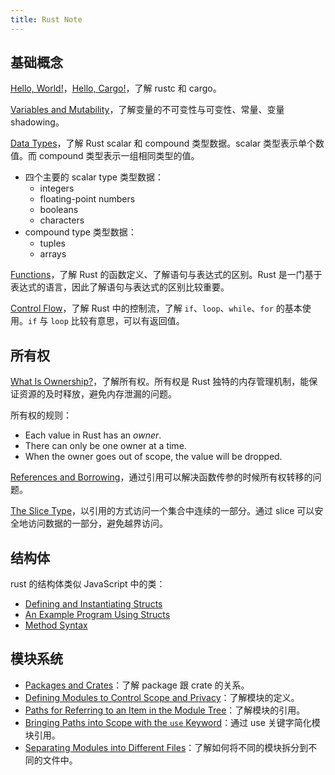 ```yaml
---
title: Rust Note
---
```

## 基础概念

[Hello, World!](https://doc.rust-lang.org/book/ch01-02-hello-world.html#hello-world)，[Hello, Cargo!](https://doc.rust-lang.org/book/ch01-03-hello-cargo.html#hello-cargo)，了解 rustc 和 cargo。

[Variables and Mutability](https://doc.rust-lang.org/book/ch03-01-variables-and-mutability.html#variables-and-mutability)，了解变量的不可变性与可变性、常量、变量 shadowing。

[Data Types](https://doc.rust-lang.org/book/ch03-02-data-types.html#data-types)，了解 Rust scalar 和 compound 类型数据。scalar 类型表示单个数值。而 compound 类型表示一组相同类型的值。

- 四个主要的 scalar type 类型数据：
	- integers
	- floating-point numbers
	- booleans
	- characters
- compound type 类型数据：
	- tuples
	- arrays

[Functions](https://doc.rust-lang.org/book/ch03-03-how-functions-work.html#functions)，了解 Rust 的函数定义、了解语句与表达式的区别。Rust 是一门基于表达式的语言，因此了解语句与表达式的区别比较重要。

[Control Flow](https://doc.rust-lang.org/book/ch03-05-control-flow.html#control-flow)，了解 Rust 中的控制流，了解 `if`、`loop`、`while`、`for` 的基本使用。`if` 与 `loop` 比较有意思，可以有返回值。

## 所有权

[What Is Ownership?](https://doc.rust-lang.org/book/ch04-01-what-is-ownership.html#what-is-ownership)，了解所有权。所有权是 Rust 独特的内存管理机制，能保证资源的及时释放，避免内存泄漏的问题。

所有权的规则：
- Each value in Rust has an _owner_.
- There can only be one owner at a time.
- When the owner goes out of scope, the value will be dropped.

[References and Borrowing](https://doc.rust-lang.org/book/ch04-02-references-and-borrowing.html#references-and-borrowing)，通过引用可以解决函数传参的时候所有权转移的问题。

[The Slice Type](https://doc.rust-lang.org/book/ch04-03-slices.html#the-slice-type)，以引用的方式访问一个集合中连续的一部分。通过 slice 可以安全地访问数据的一部分，避免越界访问。

## 结构体

rust 的结构体类似 JavaScript 中的类：

- [Defining and Instantiating Structs](https://doc.rust-lang.org/book/ch05-01-defining-structs.html#defining-and-instantiating-structs)
- [An Example Program Using Structs](https://doc.rust-lang.org/book/ch05-02-example-structs.html#an-example-program-using-structs)
- [Method Syntax](https://doc.rust-lang.org/book/ch05-03-method-syntax.html#method-syntax)

## 模块系统

- [Packages and Crates](https://doc.rust-lang.org/book/ch07-01-packages-and-crates.html#packages-and-crates)：了解 package 跟 crate 的关系。
- [Defining Modules to Control Scope and Privacy](https://doc.rust-lang.org/book/ch07-02-defining-modules-to-control-scope-and-privacy.html#defining-modules-to-control-scope-and-privacy)：了解模块的定义。
- [Paths for Referring to an Item in the Module Tree](https://doc.rust-lang.org/book/ch07-03-paths-for-referring-to-an-item-in-the-module-tree.html#paths-for-referring-to-an-item-in-the-module-tree)：了解模块的引用。
- [Bringing Paths into Scope with the `use` Keyword](https://doc.rust-lang.org/book/ch07-04-bringing-paths-into-scope-with-the-use-keyword.html#bringing-paths-into-scope-with-the-use-keyword)：通过 use 关键字简化模块引用。
- [Separating Modules into Different Files](https://doc.rust-lang.org/book/ch07-05-separating-modules-into-different-files.html#separating-modules-into-different-files)：了解如何将不同的模块拆分到不同的文件中。

